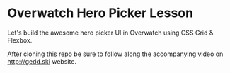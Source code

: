 # Overwatch Hero Picker Lesson
Let's build the awesome hero picker UI in Overwatch using CSS Grid & Flexbox.

After cloning this repo be sure to follow along the accompanying video on http://gedd.ski website.
